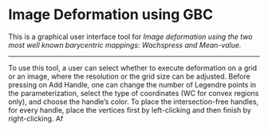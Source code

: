 # Image Deformation using GBC
This is a graphical user interface tool for *Image deformation using the two most well known barycentric mappings: Wachspress and Mean-value.*

---
To use this tool, a user can select whether to execute deformation on a grid or an image, where the
resolution or the grid size can be adjusted. Before pressing on Add Handle,
one can change the number of Legendre points in the parameterization, select the type
of coordinates (WC for convex regions only), and choose the handle’s color. To place
the intersection-free handles, for every handle, place the vertices first by left-clicking
and then finish by right-clicking. Af
